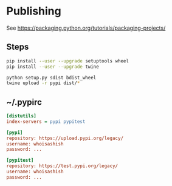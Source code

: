 # Publishing

See https://packaging.python.org/tutorials/packaging-projects/

## Steps

```sh
pip install --user --upgrade setuptools wheel
pip install --user --upgrade twine

python setup.py sdist bdist_wheel
twine upload -r pypi dist/*
```

## ~/.pypirc

```ini
[distutils]
index-servers = pypi pypitest

[pypi]
repository: https://upload.pypi.org/legacy/
username: whoisashish
password: ...

[pypitest]
repository: https://test.pypi.org/legacy/
username: whoisashish
password: ...
```
